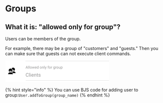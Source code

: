 # Groups

## What it is: "allowed only for group"?

Users can be members of the group. 

For example, there may be a group of "customers" and "guests." Then you can make sure that guests can not execute client commands.

![Group can be modified on command editing](../.gitbook/assets/image%20%2823%29.png)

{% hint style="info" %}
You can use BJS code for adding user to group:`User.addToGroup(group_name)` 
{% endhint %}







